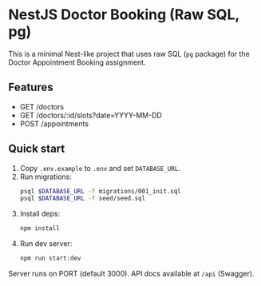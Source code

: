 # NestJS Doctor Booking (Raw SQL, pg)

This is a minimal Nest-like project that uses raw SQL (`pg` package) for the Doctor Appointment Booking assignment.

## Features
- GET /doctors
- GET /doctors/:id/slots?date=YYYY-MM-DD
- POST /appointments

## Quick start
1. Copy `.env.example` to `.env` and set `DATABASE_URL`.
2. Run migrations:
   ```bash
   psql $DATABASE_URL -f migrations/001_init.sql
   psql $DATABASE_URL -f seed/seed.sql
   ```
3. Install deps:
   ```bash
   npm install
   ```
4. Run dev server:
   ```bash
   npm run start:dev
   ```

Server runs on PORT (default 3000). API docs available at `/api` (Swagger).




